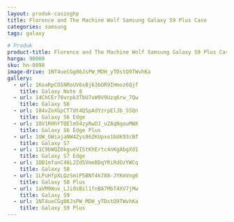 ```yaml
---
layout: produk-casinghp
title: Florence and The Machine Wolf Samsung Galaxy S9 Plus Case
categories: samsung
tags: galaxy

# Produk
product-title: Florence and The Machine Wolf Samsung Galaxy S9 Plus Case
harga: 90000
sku: hn-0898
image-drive: 1NT4ueCGg06JsPW_MDH_yTDstQ9TWvhKa
gallery:
  - url: 1KoaRpCOSNRoUV6sBj63bOR9IHmoz6Qjf
    title: Galaxy Note 8
  - url: 14ChCEr70vrpk3TbU7xW9V9Uzq6rw_7Qw
    title: Galaxy S6
  - url: 184vZoXGpCT7dt4QSpAdYzrpElJb_SSQn
    title: Galaxy S6 Edge
  - url: 1OV1RHhYTQElm54zyRwDJ_uZAqNqouMWX
    title: Galaxy S6 Edge Plus
  - url: 1UW_GWiajaNW4Zys86ZKUpxe1bUK93cBf
    title: Galaxy S7
  - url: 11C9bWQZ0kgueVIStKhErtc4nKgAbgXd1
    title: Galaxy S7 Edge
  - url: 1DB1mfanC46L2ZdSVmeBDqYRiRdOzYWCq
    title: Galaxy S8
  - url: 1LPuHfpXLQzSmiP5BNf4k788-JYKmVng6
    title: Galaxy S8 Plus
  - url: 1aVM9Wux_LJi0sBil1fnBA7MbT4XV7jMw
    title: Galaxy S9
  - url: 1NT4ueCGg06JsPW_MDH_yTDstQ9TWvhKa
    title: Galaxy S9 Plus
---
```

